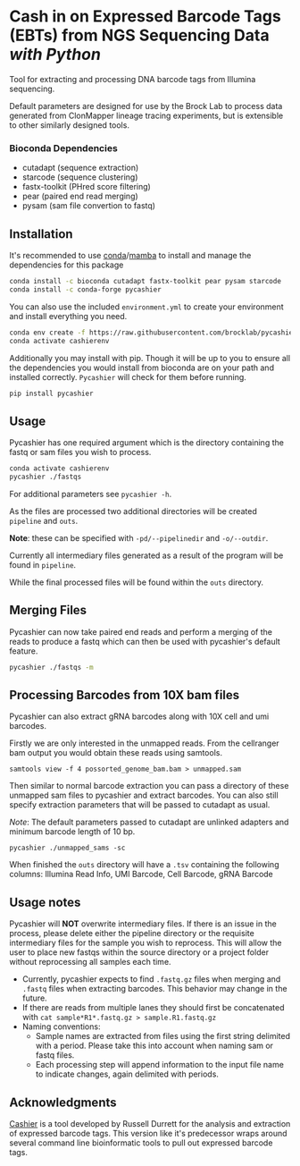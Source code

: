 # Cash in on Expressed Barcode Tags (EBTs) from NGS Sequencing Data *with Python*

Tool for extracting and processing DNA barcode tags from Illumina sequencing.

Default parameters are designed for use by the Brock Lab to process data generated from
ClonMapper lineage tracing experiments, but is extensible to other similarly designed tools.


### Bioconda Dependencies
- cutadapt (sequence extraction)
- starcode (sequence clustering)
- fastx-toolkit (PHred score filtering)
- pear (paired end read merging)
- pysam (sam file convertion to fastq)

## Installation
It's recommended to use [conda](https://docs.conda.io/en/latest/)/[mamba](https://github.com/mamba-org/mamba) to install and manage the dependencies for this package

```bash
conda install -c bioconda cutadapt fastx-toolkit pear pysam starcode
conda install -c conda-forge pycashier
```

You can also use the included `environment.yml` to create your environment and install everything you need.

```bash
conda env create -f https://raw.githubusercontent.com/brocklab/pycashier/main/environment.yml
conda activate cashierenv
```

Additionally you may install with pip. Though it will be up to you to ensure all the
dependencies you would install from bioconda are on your path and installed correctly. 
`Pycashier` will check for them before running. 

```bash
pip install pycashier
```

## Usage

Pycashier has one required argument which is the directory containing the fastq or sam files you wish to process.

```bash
conda activate cashierenv
pycashier ./fastqs
```
For additional parameters see `pycashier -h`.

As the files are processed two additional directories will be created `pipeline` and `outs`.

**Note**: these can be specified with `-pd/--pipelinedir` and  `-o/--outdir`.  

Currently all intermediary files generated as a result of the program will be found in `pipeline`.

While the final processed files will be found within the `outs` directory.

## Merging Files

Pycashier can now take paired end reads and perform a merging of the reads to produce a fastq which can then be used with pycashier's default feature.
```bash
pycashier ./fastqs -m
```

## Processing Barcodes from 10X bam files

Pycashier can also extract gRNA barcodes along with 10X cell and umi barcodes.

Firstly we are only interested in the unmapped reads. From the cellranger bam output you would obtain these reads using samtools.

```
samtools view -f 4 possorted_genome_bam.bam > unmapped.sam
```

Then similar to normal barcode extraction you can pass a directory of these unmapped sam files to pycashier and extract barcodes. You can also still specify extraction parameters that will be passed to cutadapt as usual.

*Note*: The default parameters passed to cutadapt are unlinked adapters and minimum barcode length of 10 bp.

```
pycashier ./unmapped_sams -sc
```
When finished the `outs` directory will have a `.tsv` containing the following columns: Illumina Read Info, UMI Barcode, Cell Barcode, gRNA Barcode


## Usage notes
Pycashier will **NOT** overwrite intermediary files. If there is an issue in the process, please delete either the pipeline directory or the requisite intermediary files for the sample you wish to reprocess. This will allow the user to place new fastqs within the source directory or a project folder without reprocessing all samples each time.
- Currently, pycashier expects to find `.fastq.gz` files when merging and `.fastq` files when extracting barcodes. This behavior may change in the future.
- If there are reads from multiple lanes they should first be concatenated with `cat sample*R1*.fastq.gz > sample.R1.fastq.gz`
- Naming conventions:
    - Sample names are extracted from files using the first string delimited with a period. Please take this into account when naming sam or fastq files.
    - Each processing step will append information to the input file name to indicate changes, again delimited with periods.


## Acknowledgments

[Cashier](https://github.com/russelldurrett/cashier) is a tool developed by Russell Durrett for the analysis and extraction of expressed barcode tags.
This version like it's predecessor wraps around several command line bioinformatic tools to pull out expressed barcode tags.

